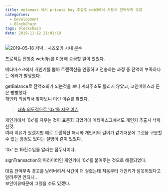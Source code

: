 ```yaml
---
title: metamask 에서 private key 추출후 web3에서 사용시 잔액부족 오류
categories:
  - Development
  - BlockChain
tags: blockchain
date: 2019-11-12 21:01:18
---
```



![2019-05-18 저녁 _ 시즈오카 시내 분수](/image/sizuoka_downtown.jpg)

프로젝트 진행중 web3js를 이용해 송금할 일이 있었다.

메타마스크에서 개인키를 뽑아 트랜잭션을 인증하고 전송하는 과정 중 잔액이 부족하다는 에러가 발생했다.

getBalance로 잔액조회가 되는것을 보니 계좌주소도 틀리지 않았고, 코인베이스라 돈은 빵빵했다.  
개인키 의심되서 찾아보니 이런 이슈를 찾았다.  

>[대충 의도적으로 '0x'를 지운 이슈](https://github.com/MetaMask/metamask-extension/issues/687)

개인키에서 '0x'를 지우는 것이 표준화 되었기에 메타마스크에서도 개인키 추출시 삭제한것.  
여러 이유가 있겠지만 예로 트랜잭션 해시와 개인키의 길이가 같기때문에 그것을 구분할 수 있는 장점도 있다는 설명이 같이 있었다.  

'0x' 는 16진수임을 알리는 접두사이다.

signTransaction의 파라미터인 개인키에 '0x'를 붙여주는 것으로 해결되었다.

대뜸 잔액부족 경고를 날려버려서 시간이 더 걸렸는데 처음부터 개인키가 잘못되었다고 알려주면 안되니..  
보안이유때문에 그랬을 수도 있겠다.




